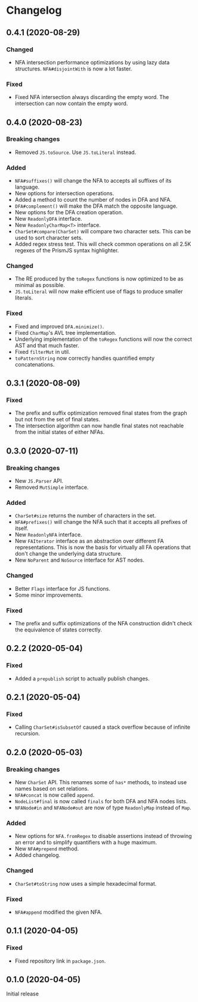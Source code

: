 # Changelog

## 0.4.1 (2020-08-29)

### Changed

- NFA intersection performance optimizations by using lazy data structures. `NFA#disjointWith` is now a lot faster.

### Fixed

- Fixed NFA intersection always discarding the empty word. The intersection can now contain the empty word.


## 0.4.0 (2020-08-23)

### Breaking changes

- Removed `JS.toSource`. Use `JS.toLiteral` instead.

### Added

- `NFA#suffixes()` will change the NFA to accepts all suffixes of its language.
- New options for intersection operations.
- Added a method to count the number of nodes in DFA and NFA.
- `DFA#complement()` will make the DFA match the opposite language.
- New options for the DFA creation operation.
- New `ReadonlyDFA` interface.
- New `ReadonlyCharMap<T>` interface.
- `CharSet#compare(CharSet)` will compare two character sets. This can be used to sort character sets.
- Added regex stress test. This will check common operations on all 2.5K regexes of the PrismJS syntax highlighter.

### Changed

- The RE produced by the `toRegex` functions is now optimized to be as minimal as possible.
- `JS.toLiteral` will now make efficient use of flags to produce smaller literals.

### Fixed

- Fixed and improved `DFA.minimize()`.
- Fixed `CharMap`'s AVL tree implementation.
- Underlying implementation of the `toRegex` functions will now the correct AST and that much faster.
- Fixed `filterMut` in util.
- `toPatternString` now correctly handles quantified empty concatenations.


## 0.3.1 (2020-08-09)

### Fixed

- The prefix and suffix optimization removed final states from the graph but not from the set of final states.
- The intersection algorithm can now handle final states not reachable from the initial states of either NFAs.


## 0.3.0 (2020-07-11)

### Breaking changes

- New `JS.Parser` API.
- Removed `MutSimple` interface.

### Added

- `CharSet#size` returns the number of characters in the set.
- `NFA#prefixes()` will change the NFA such that it accepts all prefixes of itself.
- New `ReadonlyNFA` interface.
- New `FAIterator` interface as an abstraction over different FA representations. This is now the basis for virtually all FA operations that don't change the underlying data structure.
- New `NoParent` and `NoSource` interface for AST nodes.

### Changed

- Better `Flags` interface for JS functions.
- Some minor improvements.

### Fixed

- The prefix and suffix optimizations of the NFA construction didn't check the equivalence of states correctly.


## 0.2.2 (2020-05-04)

### Fixed

- Added a `prepublish` script to actually publish changes.


## 0.2.1 (2020-05-04)

### Fixed

- Calling `CharSet#isSubsetOf` caused a stack overflow because of infinite recursion.


## 0.2.0 (2020-05-03)

### Breaking changes

- New `CharSet` API. This renames some of `has*` methods, to instead use names based on set relations.
- `NFA#concat` is now called `append`.
- `NodeList#final` is now called `finals` for both DFA and NFA nodes lists.
- `NFANode#in` and `NFANode#out` are now of type `ReadonlyMap` instead of `Map`.

### Added

- New options for `NFA.fromRegex` to disable assertions instead of throwing an error and to simplify quantifiers with a huge maximum.
- New `NFA#prepend` method.
- Added changelog.

### Changed

- `CharSet#toString` now uses a simple hexadecimal format.

### Fixed

- `NFA#append` modified the given NFA.


## 0.1.1 (2020-04-05)

### Fixed

- Fixed repository link in `package.json`.


## 0.1.0 (2020-04-05)

Initial release
